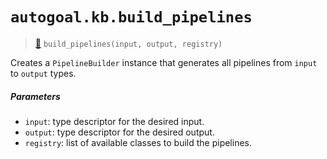 # `autogoal.kb.build_pipelines`

> [📝](https://github.com/autogoal/autogoal/blob/main/autogoal/kb/_algorithm.py#L237)
> `build_pipelines(input, output, registry)`

Creates a `PipelineBuilder` instance that generates all pipelines
from `input` to `output` types.

##### Parameters

- `input`: type descriptor for the desired input.
- `output`: type descriptor for the desired output.
- `registry`: list of available classes to build the pipelines.
